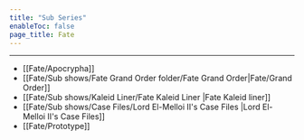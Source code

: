 ```yaml
---
title: "Sub Series"
enableToc: false
page_title: Fate
---
```


***
- [[Fate/Apocrypha]]
- [[Fate/Sub shows/Fate Grand Order folder/Fate Grand Order|Fate\/Grand Order]]
- [[Fate/Sub shows/Kaleid Liner/Fate Kaleid Liner |Fate Kaleid liner]]
- [[Fate/Sub shows/Case Files/Lord El-Melloi II's Case Files |Lord El-Melloi II's Case Files]]
- [[Fate/Prototype]]